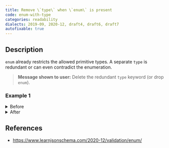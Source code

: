 ```yaml
---
title: Remove \`type\` when \`enum\` is present
code: enum-with-type
categories: readability
dialects: 2019-09, 2020-12, draft4, draft6, draft7
autofixable: true
---
```


## Description
`enum` already restricts the allowed primitive types. A separate `type` is redundant or can even contradict the enumeration.

> **Message shown to user:**
> Delete the redundant `type` keyword (or drop `enum`).

### Example 1
<details><summary>Before</summary>

```json
{
  "$schema": "https://json-schema.org/draft/2020-12/schema",
  "type": "integer",
  "enum": [
    1,
    2,
    3
  ]
}
```
</details>

<details><summary>After</summary>

```json
{
  "$schema": "https://json-schema.org/draft/2020-12/schema",
  "enum": [
    1,
    2,
    3
  ]
}
```
</details>

## References
* <https://www.learnjsonschema.com/2020-12/validation/enum/>
